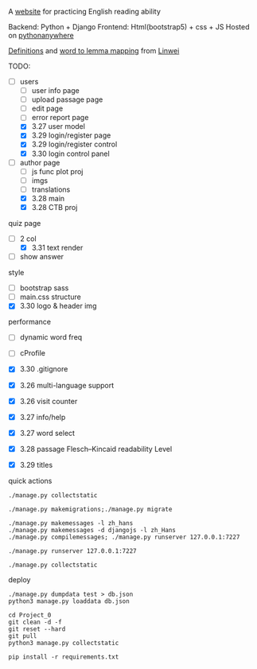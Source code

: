 A [website](https://adenchen27.pythonanywhere.com/index/) for practicing English reading ability

Backend: Python + Django
Frontend: Html(bootstrap5) + css + JS
Hosted on [pythonanywhere](https://www.pythonanywhere.com/)

[Definitions](https://github.com/skywind3000/ECDICT) and [word to lemma mapping](https://github.com/skywind3000/lemma.en) from [Linwei](https://github.com/skywind3000)



TODO:
- [ ] users
    - [ ] user info page
    - [ ] upload passage page
    - [ ] edit page
    - [ ] error report page
    - [x] 3.27 user model
    - [x] 3.29 login/register page
    - [x] 3.29 login/register control
    - [x] 3.30 login control panel
- [ ] author page
    - [ ] js func plot proj
    - [ ] imgs
    - [ ] translations
    - [x] 3.28 main
    - [x] 3.28 CTB proj

quiz page
- [ ] 2 col
    - [x] 3.31 text render
- [ ] show answer

style
- [ ] bootstrap sass
- [ ] main.css structure
- [x] 3.30 logo & header img

performance
- [ ] dynamic word freq
- [ ] cProfile
- [x] 3.30 .gitignore


- [x] 3.26 multi-language support
- [x] 3.26 visit counter
- [x] 3.27 info/help
- [x] 3.27 word select
- [x] 3.28 passage Flesch–Kincaid readability Level
- [x] 3.29 titles

quick actions
```
./manage.py collectstatic

./manage.py makemigrations;./manage.py migrate

./manage.py makemessages -l zh_hans
./manage.py makemessages -d djangojs -l zh_Hans
./manage.py compilemessages; ./manage.py runserver 127.0.0.1:7227

./manage.py runserver 127.0.0.1:7227

./manage.py collectstatic

```

deploy
```
./manage.py dumpdata test > db.json
python3 manage.py loaddata db.json

cd Project_0
git clean -d -f
git reset --hard
git pull
python3 manage.py collectstatic

pip install -r requirements.txt
```



